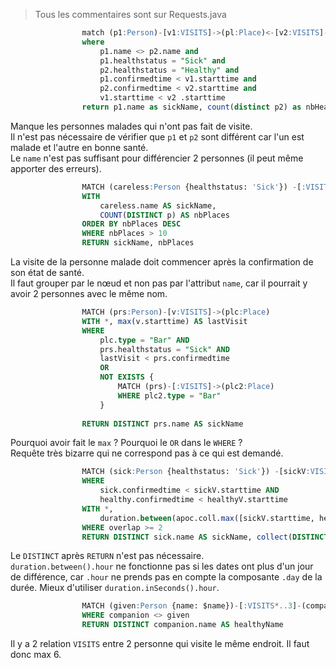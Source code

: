 > Tous les commentaires sont sur Requests.java

```sql
                match (p1:Person)-[v1:VISITS]->(pl:Place)<-[v2:VISITS]-(p2:Person) 
                where 
                    p1.name <> p2.name and 
                    p1.healthstatus = "Sick" and 
                    p2.healthstatus = "Healthy" and
                    p1.confirmedtime < v1.starttime and
                    p2.confirmedtime < v2.starttime and
                    v1.starttime < v2 .starttime
                return p1.name as sickName, count(distinct p2) as nbHealthy
```

Manque les personnes malades qui n'ont pas fait de visite.  
Il n'est pas nécessaire de vérifier que `p1` et `p2` sont différent car l'un est malade et l'autre en bonne santé.  
Le `name` n'est pas suffisant pour différencier 2 personnes (il peut même apporter des erreurs).

```sql
                MATCH (careless:Person {healthstatus: 'Sick'}) -[:VISITS]->(p:Place)
                WITH
                    careless.name AS sickName,
                    COUNT(DISTINCT p) AS nbPlaces
                ORDER BY nbPlaces DESC
                WHERE nbPlaces > 10
                RETURN sickName, nbPlaces
```

La visite de la personne malade doit commencer après la confirmation de son état de santé.  
Il faut grouper par le nœud et non pas par l'attribut `name`, car il pourrait y avoir 2 personnes avec le même nom.

```sql
                MATCH (prs:Person)-[v:VISITS]->(plc:Place)
                WITH *, max(v.starttime) AS lastVisit
                WHERE 
                    plc.type = "Bar" AND
                    prs.healthstatus = "Sick" AND
                    lastVisit < prs.confirmedtime
                    OR
                    NOT EXISTS {
                        MATCH (prs)-[:VISITS]->(plc2:Place)
                        WHERE plc2.type = "Bar"
                    }
                    
                RETURN DISTINCT prs.name AS sickName
```

Pourquoi avoir fait le `max` ? Pourquoi le `OR` dans le `WHERE` ?  
Requête très bizarre qui ne correspond pas à ce qui est demandé.

```sql
                MATCH (sick:Person {healthstatus: 'Sick'}) -[sickV:VISITS]->(:Place)<-[healthyV:VISITS]-(healthy:Person {healthstatus: 'Healthy'})
                WHERE
                    sick.confirmedtime < sickV.starttime AND
                    healthy.confirmedtime < healthyV.starttime
                WITH *,
                    duration.between(apoc.coll.max([sickV.starttime, healthyV.starttime]), apoc.coll.min([sickV.endtime, healthyV.endtime])).hours AS overlap
                WHERE overlap >= 2
                RETURN DISTINCT sick.name AS sickName, collect(DISTINCT healthy.name) AS peopleToInform
```

Le `DISTINCT` après `RETURN` n'est pas nécessaire.  
`duration.between().hour` ne fonctionne pas si les dates ont plus d'un jour de différence, car `.hour` ne prends pas en compte la composante `.day` de la durée. Mieux d'utiliser `duration.inSeconds().hour`.

```sql
                MATCH (given:Person {name: $name})-[:VISITS*..3]-(companion:Person {healthstatus: 'Healthy'})
                WHERE companion <> given
                RETURN DISTINCT companion.name AS healthyName
```

Il y a 2 relation `VISITS` entre 2 personne qui visite le même endroit. Il faut donc max 6.
